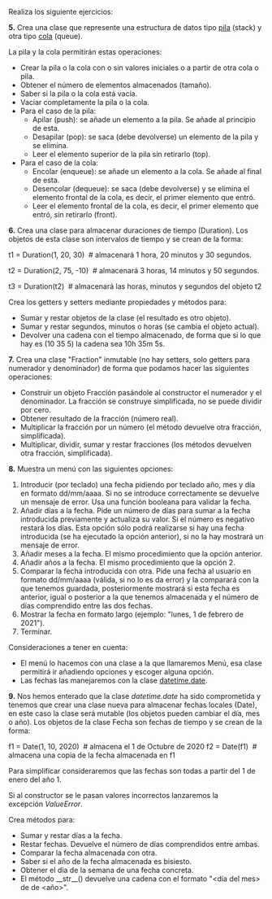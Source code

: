 Realiza los siguiente ejercicios:

**5.** Crea una clase que represente una estructura de datos tipo [pila](https://es.wikipedia.org/wiki/Pila_\(informática\)) (stack) y otra tipo [cola](https://es.wikipedia.org/wiki/Cola_\(informática\)) (queue).

La pila y la cola permitirán estas operaciones:

- Crear la pila o la cola con o sin valores iniciales o a partir de otra cola o pila.
- Obtener el número de elementos almacenados (tamaño).
- Saber si la pila o la cola está vacía.
- Vaciar completamente la pila o la cola.
- Para el caso de la pila:
  - Apilar (push): se añade un elemento a la pila. Se añade al principio de esta.
  - Desapilar (pop): se saca (debe devolverse) un elemento de la pila y se elimina. 
  - Leer el elemento superior de la pila sin retirarlo (top).
- Para el caso de la cola:
  - Encolar (enqueue): se añade un elemento a la cola. Se añade al final de esta.
  - Desencolar (dequeue): se saca (debe devolverse) y se elimina el elemento frontal de la cola, es decir, el primer elemento que entró.
  - Leer el elemento frontal de la cola, es decir, el primer elemento que entró, sin retirarlo (front).

**6.** Crea una clase para almacenar duraciones de tiempo (Duration). Los objetos de esta clase son intervalos de tiempo y se crean de la forma:

t1 = Duration(1, 20, 30)  # almacenará 1 hora, 20 minutos y 30 segundos.

t2 = Duration(2, 75, -10)  # almacenará 3 horas, 14 minutos y 50 segundos.

t3 = Duration(t2)  # almacenará las horas, minutos y segundos del objeto t2

Crea los getters y setters mediante propiedades y métodos para:

- Sumar y restar objetos de la clase (el resultado es otro objeto).
- Sumar y restar segundos, minutos o horas (se cambia el objeto actual).
- Devolver una cadena con el tiempo almacenado, de forma que si lo que hay es (10 35 5) la cadena sea 10h 35m 5s.

**7.** Crea una clase "Fraction" inmutable (no hay setters, solo getters para numerador y denominador) de forma que podamos hacer las siguientes operaciones:

- Construir un objeto Fracción pasándole al constructor el numerador y el denominador. La fracción se construye simplificada, no se puede dividir por cero.
- Obtener resultado de la fracción (número real).
- Multiplicar la fracción por un número (el método devuelve otra fracción, simplificada).
- Multiplicar, dividir, sumar y restar fracciones (los métodos devuelven otra fracción, simplificada).

**8.** Muestra un menú con las siguientes opciones:

1. Introducir (por teclado) una fecha pidiendo por teclado año, mes y día en formato dd/mm/aaaa. Si no se introduce correctamente se devuelve un mensaje de error. Usa una función booleana para validar la fecha.
1. Añadir días a la fecha. Pide un número de días para sumar a la fecha introducida previamente y actualiza su valor. Si el número es negativo restará los días. Esta opción sólo podrá realizarse si hay una fecha introducida (se ha ejecutado la opción anterior), si no la hay mostrará un mensaje de error. 
1. Añadir meses a la fecha. El mismo procedimiento que la opción anterior.
1. Añadir años a la fecha. El mismo procedimiento que la opción 2.
1. Comparar la fecha introducida con otra. Pide una fecha al usuario en formato dd/mm/aaaa (válida, si no lo es da error) y la comparará con la que tenemos guardada, posteriormente mostrará si esta fecha es anterior, igual o posterior a la que tenemos almacenada y el número de días comprendido entre las dos fechas.
1. Mostrar la fecha en formato largo (ejemplo: "lunes, 1 de febrero de 2021").
1. Terminar.

Consideraciones a tener en cuenta:

- El menú lo hacemos con una clase a la que llamaremos Menú, esa clase permitirá ir añadiendo opciones y escoger alguna opción.
- Las fechas las manejaremos con la clase [datetime.date](https://docs.python.org/3/library/datetime.html#date-objects).

**9.** Nos hemos enterado que la clase *datetime.date* ha sido comprometida y tenemos que crear una clase nueva para almacenar fechas locales (Date), en este caso la clase será mutable (los objetos pueden cambiar el día, mes o año). Los objetos de la clase Fecha son fechas de tiempo y se crean de la forma:

f1 = Date(1, 10, 2020)  # almacena el 1 de Octubre de 2020
f2 = Date(f1)  # almacena una copia de la fecha almacenada en f1

Para simplificar consideraremos que las fechas son todas a partir del 1 de enero del año 1.

Si al constructor se le pasan valores incorrectos lanzaremos la excepción *ValueError*.

Crea métodos para:

- Sumar y restar días a la fecha. 
- Restar fechas. Devuelve el número de días comprendidos entre ambas.
- Comparar la fecha almacenada con otra.
- Saber si el año de la fecha almacenada es bisiesto.
- Obtener el día de la semana de una fecha concreta.
- El método \_\_str\_\_() devuelve una cadena con el formato "<día del mes> de <nombre del mes> de <año>".

